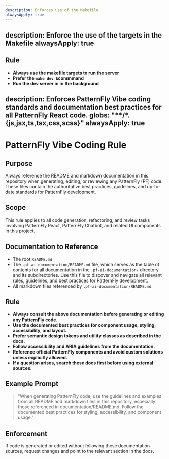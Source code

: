 ```yaml
---
description: Enforces use of the Makefile
alwaysApply: true
---
```

description: Enforce the use of the targets in the Makefile
alwaysApply: true
---
## Rule
- **Always use the makefile targets to run the server**
- **Prefer the `make dev &`commmand**
- **Run the dev server in in the background**


description: Enforces PatternFly Vibe coding standards and documentation best practices for all PatternFly React code.
globs: "**/*.{js,jsx,ts,tsx,css,scss}"
alwaysApply: true
---
# PatternFly Vibe Coding Rule

## Purpose
Always reference the README and markdown documentation in this repository when generating, editing, or reviewing any PatternFly (PF) code. These files contain the authoritative best practices, guidelines, and up-to-date standards for PatternFly development.

## Scope
This rule applies to all code generation, refactoring, and review tasks involving PatternFly React, PatternFly Chatbot, and related UI components in this project.

## Documentation to Reference
- The root `README.md`
- The `.pf-ai-documentation/README.md` file, which serves as the table of contents for all documentation in the `.pf-ai-documentation/` directory and its subdirectories. Use this file to discover and navigate all relevant rules, guidelines, and best practices for PatternFly development.
- All markdown files referenced by `.pf-ai-documentation/README.md`.

## Rule
- **Always consult the above documentation before generating or editing any PatternFly code.**
- **Use the documented best practices for component usage, styling, accessibility, and layout.**
- **Prefer semantic design tokens and utility classes as described in the docs.**
- **Follow accessibility and ARIA guidelines from the documentation.**
- **Reference official PatternFly components and avoid custom solutions unless explicitly allowed.**
- **If a question arises, search these docs first before using external sources.**

## Example Prompt
> "When generating PatternFly code, use the guidelines and examples from all README and markdown files in this repository, especially those referenced in documentation/README.md. Follow the documented best practices for styling, accessibility, and component usage."

## Enforcement
If code is generated or edited without following these documentation sources, request changes and point to the relevant section in the docs.

